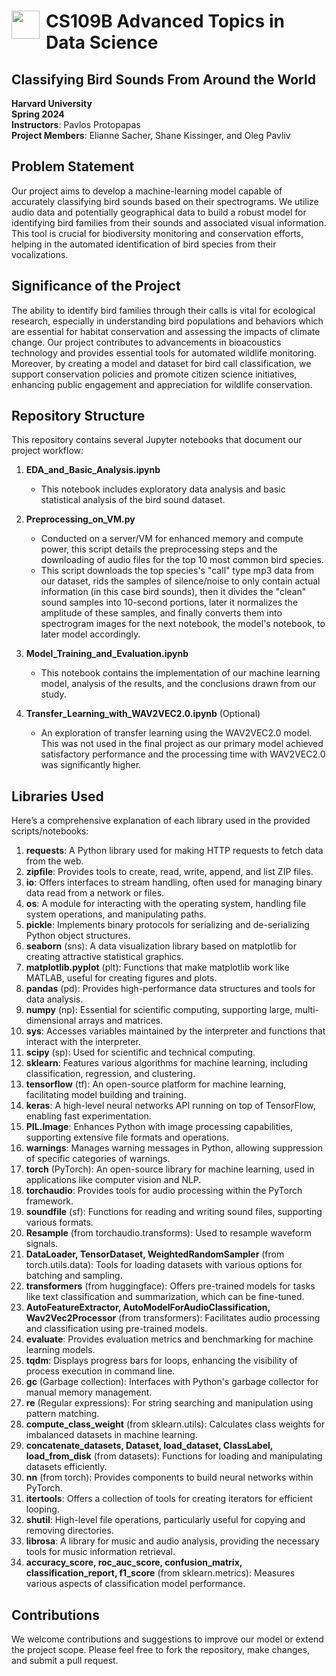 # <img style="float: left; padding-right: 10px; width: 45px" src="https://raw.githubusercontent.com/Harvard-IACS/2018-CS109A/master/content/styles/iacs.png"> CS109B Advanced Topics in Data Science

## **Classifying Bird Sounds From Around the World**

**Harvard University**<br/>
**Spring 2024**<br/>
**Instructors**: Pavlos Protopapas<br/>
**Project Members**: Elianne Sacher, Shane Kissinger, and Oleg Pavliv

## **Problem Statement**

Our project aims to develop a machine-learning model capable of accurately classifying bird sounds based on their spectrograms. We utilize audio data and potentially geographical data to build a robust model for identifying bird families from their sounds and associated visual information. This tool is crucial for biodiversity monitoring and conservation efforts, helping in the automated identification of bird species from their vocalizations.

## **Significance of the Project**

The ability to identify bird families through their calls is vital for ecological research, especially in understanding bird populations and behaviors which are essential for habitat conservation and assessing the impacts of climate change. Our project contributes to advancements in bioacoustics technology and provides essential tools for automated wildlife monitoring. Moreover, by creating a model and dataset for bird call classification, we support conservation policies and promote citizen science initiatives, enhancing public engagement and appreciation for wildlife conservation.

## **Repository Structure**

This repository contains several Jupyter notebooks that document our project workflow:

1. **EDA_and_Basic_Analysis.ipynb**
   - This notebook includes exploratory data analysis and basic statistical analysis of the bird sound dataset.

2. **Preprocessing_on_VM.py**
   - Conducted on a server/VM for enhanced memory and compute power, this script details the preprocessing steps and the downloading of audio files for the top 10 most common bird species.
   - This script downloads the top species's "call" type mp3 data from our dataset, rids the samples of silence/noise to only contain actual information (in this case bird sounds), then it divides the "clean" sound samples into 10-second portions, later it normalizes the amplitude of these samples, and finally converts them into spectrogram images for the next notebook, the model's notebook, to later model accordingly.

3. **Model_Training_and_Evaluation.ipynb**
   - This notebook contains the implementation of our machine learning model, analysis of the results, and the conclusions drawn from our study.

4. **Transfer_Learning_with_WAV2VEC2.0.ipynb** (Optional)
   - An exploration of transfer learning using the WAV2VEC2.0 model. This was not used in the final project as our primary model achieved satisfactory performance and the processing time with WAV2VEC2.0 was significantly higher.

## **Libraries Used**

Here’s a comprehensive explanation of each library used in the provided scripts/notebooks:

1. **requests**: A Python library used for making HTTP requests to fetch data from the web.
2. **zipfile**: Provides tools to create, read, write, append, and list ZIP files.
3. **io**: Offers interfaces to stream handling, often used for managing binary data read from a network or files.
4. **os**: A module for interacting with the operating system, handling file system operations, and manipulating paths.
5. **pickle**: Implements binary protocols for serializing and de-serializing Python object structures.
6. **seaborn** (sns): A data visualization library based on matplotlib for creating attractive statistical graphics.
7. **matplotlib.pyplot** (plt): Functions that make matplotlib work like MATLAB, useful for creating figures and plots.
8. **pandas** (pd): Provides high-performance data structures and tools for data analysis.
9. **numpy** (np): Essential for scientific computing, supporting large, multi-dimensional arrays and matrices.
10. **sys**: Accesses variables maintained by the interpreter and functions that interact with the interpreter.
11. **scipy** (sp): Used for scientific and technical computing.
12. **sklearn**: Features various algorithms for machine learning, including classification, regression, and clustering.
13. **tensorflow** (tf): An open-source platform for machine learning, facilitating model building and training.
14. **keras**: A high-level neural networks API running on top of TensorFlow, enabling fast experimentation.
15. **PIL.Image**: Enhances Python with image processing capabilities, supporting extensive file formats and operations.
16. **warnings**: Manages warning messages in Python, allowing suppression of specific categories of warnings.
17. **torch** (PyTorch): An open-source library for machine learning, used in applications like computer vision and NLP.
18. **torchaudio**: Provides tools for audio processing within the PyTorch framework.
19. **soundfile** (sf): Functions for reading and writing sound files, supporting various formats.
20. **Resample** (from torchaudio.transforms): Used to resample waveform signals.
21. **DataLoader, TensorDataset, WeightedRandomSampler** (from torch.utils.data): Tools for loading datasets with various options for batching and sampling.
22. **transformers** (from huggingface): Offers pre-trained models for tasks like text classification and summarization, which can be fine-tuned.
23. **AutoFeatureExtractor, AutoModelForAudioClassification, Wav2Vec2Processor** (from transformers): Facilitates audio processing and classification using pre-trained models.
24. **evaluate**: Provides evaluation metrics and benchmarking for machine learning models.
25. **tqdm**: Displays progress bars for loops, enhancing the visibility of process execution in command line.
26. **gc** (Garbage collection): Interfaces with Python's garbage collector for manual memory management.
27. **re** (Regular expressions): For string searching and manipulation using pattern matching.
28. **compute_class_weight** (from sklearn.utils): Calculates class weights for imbalanced datasets in machine learning.
29. **concatenate_datasets, Dataset, load_dataset, ClassLabel, load_from_disk** (from datasets): Functions for loading and manipulating datasets efficiently.
30. **nn** (from torch): Provides components to build neural networks within PyTorch.
31. **itertools**: Offers a collection of tools for creating iterators for efficient looping.
32. **shutil**: High-level file operations, particularly useful for copying and removing directories.
33. **librosa**: A library for music and audio analysis, providing the necessary tools for music information retrieval.
34. **accuracy_score, roc_auc_score, confusion_matrix, classification_report, f1_score** (from sklearn.metrics): Measures various aspects of classification model performance.


## **Contributions**

We welcome contributions and suggestions to improve our model or extend the project scope. Please feel free to fork the repository, make changes, and submit a pull request.
